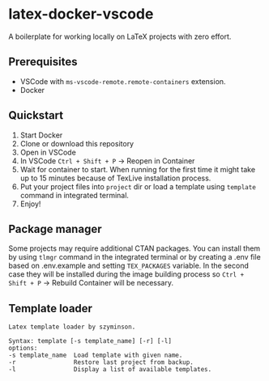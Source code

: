 # latex-docker-vscode
A boilerplate for working locally on LaTeX projects with zero effort.
## Prerequisites
* VSCode with `ms-vscode-remote.remote-containers` extension.
* Docker
## Quickstart

1. Start Docker
2. Clone or download this repository
3. Open in VSCode
4. In VSCode `Ctrl + Shift + P` -> Reopen in Container
5. Wait for container to start. When running for the first time it might take up to 15 minutes because of TexLive installation process.
6. Put your project files into `project` dir or load a template using `template` command in integrated terminal.
7. Enjoy!

## Package manager
Some projects may require additional CTAN packages. You can install them by using `tlmgr` command in the integrated terminal or by creating a .env file based on .env.example and setting `TEX_PACKAGES` variable. In the second case they will be installed during the image building process so `Ctrl + Shift + P` -> Rebuild Container will be necessary.

## Template loader
```
Latex template loader by szyminson.

Syntax: template [-s template_name] [-r] [-l]
options:
-s template_name  Load template with given name.
-r                Restore last project from backup.
-l                Display a list of available templates.
```
